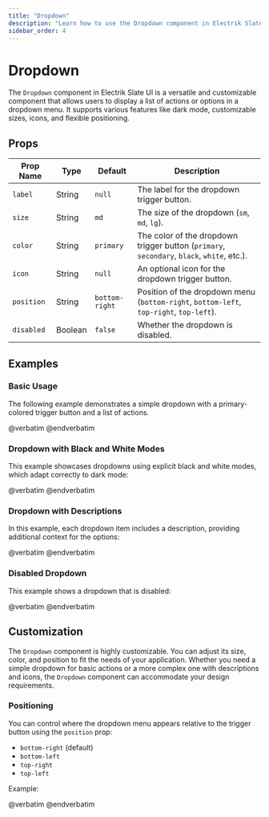```yaml
---
title: "Dropdown"
description: "Learn how to use the Dropdown component in Electrik Slate UI"
sidebar_order: 4
---
```


# Dropdown

The `Dropdown` component in Electrik Slate UI is a versatile and customizable component that allows users to display a list of actions or options in a dropdown menu. It supports various features like dark mode, customizable sizes, icons, and flexible positioning.

## Props

| Prop Name  | Type   | Default | Description                                                                 |
|------------|--------|---------|-----------------------------------------------------------------------------|
| `label`    | String | `null`  | The label for the dropdown trigger button.                                  |
| `size`     | String | `md`    | The size of the dropdown (`sm`, `md`, `lg`).                                |
| `color`    | String | `primary`| The color of the dropdown trigger button (`primary`, `secondary`, `black`, `white`, etc.). |
| `icon`     | String | `null`  | An optional icon for the dropdown trigger button.                           |
| `position` | String | `bottom-right` | Position of the dropdown menu (`bottom-right`, `bottom-left`, `top-right`, `top-left`). |
| `disabled` | Boolean| `false` | Whether the dropdown is disabled.                                           |

## Examples

### Basic Usage

The following example demonstrates a simple dropdown with a primary-colored trigger button and a list of actions.

<x-code-preview>
@verbatim
<x-slate::dropdown label="Actions" icon="carbon-settings" color="primary" size="md">
    <x-slate::dropdown-item label="Edit" icon="carbon-edit" />
    <x-slate::dropdown-item label="Delete" icon="carbon-trash-can" />
</x-slate::dropdown>
@endverbatim
</x-code-preview>

### Dropdown with Black and White Modes

This example showcases dropdowns using explicit black and white modes, which adapt correctly to dark mode:

<x-code-preview>
@verbatim
<x-slate::dropdown label="Settings" icon="carbon-settings" color="black" size="md">
    <x-slate::dropdown-item label="Profile" icon="carbon-user-avatar" />
    <x-slate::dropdown-item label="Logout" icon="carbon-logout" />
</x-slate::dropdown>
<x-slate::dropdown label="Options" icon="carbon-overflow-menu-horizontal" color="white" size="md">
    <x-slate::dropdown-item label="Settings" icon="carbon-settings-adjust" />
    <x-slate::dropdown-item label="Help" icon="carbon-help" />
</x-slate::dropdown>
@endverbatim
</x-code-preview>

### Dropdown with Descriptions

In this example, each dropdown item includes a description, providing additional context for the options:

<x-code-preview>
@verbatim
<x-slate::dropdown label="More Options" icon="carbon-overflow-menu-horizontal" color="secondary" size="lg">
    <x-slate::dropdown-item label="Profile" icon="carbon-user-avatar" description="View and edit your profile" />
    <x-slate::dropdown-item label="Settings" icon="carbon-settings-adjust" description="Adjust your preferences" />
    <x-slate::dropdown-item label="Logout" icon="carbon-logout" description="Sign out of your account" />
</x-slate::dropdown>
@endverbatim
</x-code-preview>

### Disabled Dropdown

This example shows a dropdown that is disabled:

<x-code-preview>
@verbatim
<x-slate::dropdown label="Disabled Dropdown" icon="carbon-close-outline" color="danger" size="md" disabled>
    <x-slate::dropdown-item label="Option 1" />
    <x-slate::dropdown-item label="Option 2" />
</x-slate::dropdown>
@endverbatim
</x-code-preview>

## Customization

The `Dropdown` component is highly customizable. You can adjust its size, color, and position to fit the needs of your application. Whether you need a simple dropdown for basic actions or a more complex one with descriptions and icons, the `Dropdown` component can accommodate your design requirements.

### Positioning

You can control where the dropdown menu appears relative to the trigger button using the `position` prop:

- `bottom-right` (default)
- `bottom-left`
- `top-right`
- `top-left`

Example:

<x-code-preview>
@verbatim
<x-slate::dropdown label="Top Left" icon="carbon-settings" color="primary" size="md" position="top-left">
    <x-slate::dropdown-item label="Edit" />
    <x-slate::dropdown-item label="Delete" />
</x-slate::dropdown>
@endverbatim
</x-code-preview>


